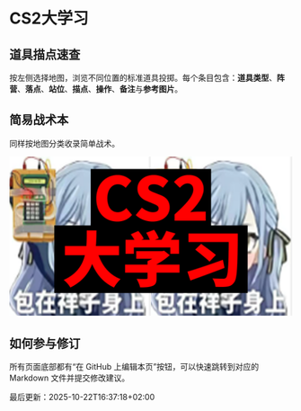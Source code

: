 # CS2大学习

## 道具描点速查

按左侧选择地图，浏览不同位置的标准道具投掷。每个条目包含：**道具类型**、**阵营**、**落点**、**站位**、**描点**、**操作**、**备注**与**参考图片**。

## 简易战术本

同样按地图分类收录简单战术。

![LOGO](assets/cs2大学习.png)

## 如何参与修订

所有页面底部都有“在 GitHub 上编辑本页”按钮，可以快速跳转到对应的 Markdown 文件并提交修改建议。




最后更新：<!--LAST_UPDATED-->2025-10-22T16:37:18+02:00<!--END_LAST_UPDATED-->

